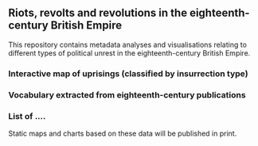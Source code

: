 ## Riots, revolts and revolutions in the eighteenth-century British Empire

This repository contains metadata analyses and visualisations relating to different types of political unrest in the eighteenth-century British Empire.

### Interactive map of uprisings (classified by insurrection type)

### Vocabulary extracted from eighteenth-century publications

### List of ....

Static maps and charts based on these data will be published in print.
